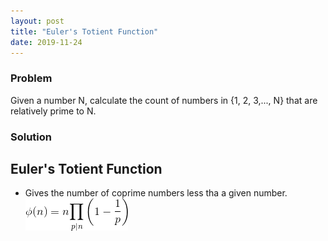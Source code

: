 ```yaml
---
layout: post
title: "Euler's Totient Function"
date: 2019-11-24
---
```


### Problem
Given a number N, calculate the count of numbers in {1, 2, 3,..., N} that are relatively prime to N.

### Solution

## Euler's Totient Function
- Gives the number of coprime numbers less tha a given number.
![Image](/images/Eulers_Totient_function.png)

